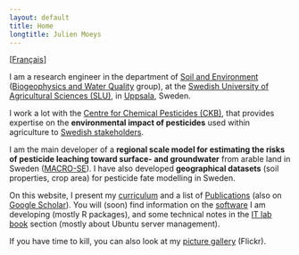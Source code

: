 ```yaml
---
layout: default
title: Home
longtitle: Julien Moeys
---
```


&#91;[Français](/fr/)&#93; 

I am a research engineer in the department of [Soil and 
Environment][SLUSoil] ([Biogeophysics and Water Quality][BGFVV] 
group), at the [Swedish University of Agricultural Sciences 
(SLU)][SLU], in [Uppsala][], Sweden.

I work a lot with the [Centre for Chemical Pesticides (CKB)][CKB], 
that provides expertise on the **environmental impact of pesticides** 
used within agriculture to [Swedish stakeholders][CKBRef].

I am the main developer of a **regional scale model for estimating 
the risks of pesticide leaching toward surface- and groundwater** 
from arable land in Sweden ([MACRO-SE][]). I have also developed 
**geographical datasets** (soil properties, crop area) for pesticide 
fate modelling in Sweden.

On this website, I present my [curriculum](/en/CV/) and a list of 
[Publications](/en/Publications/) (also on [Google Scholar][jmScholar]). 
You will (soon) find information on the [software](/en/Software/) 
I am developing (mostly R packages), and some technical notes in 
the [IT lab book](/en/ITLabBook/) section (mostly about Ubuntu 
server management).

If you have time to kill, you can also look at my [picture 
gallery][jmFlickr] (Flickr).



<!-- List of links -->
[SLU]:        http://www.slu.se/  "Swedish University of Agricultural Sciences (SLU)" 
[SLUSoil]:    http://www.slu.se/soil  "department of Soil and Environment (@SLU)" 
[BGFVV]:      http://www.slu.se/en/departments/soil-environment/research/biogeophysics-and-water-quality/  "Biogeophysics and Water Quality group (@SLU)" 
[Uppsala]:    https://en.wikipedia.org/wiki/Uppsala "Uppsala (Wikipedia)"
[CKB]:        http://www.slu.se/en/collaborative-centres-and-projects/centre-for-chemical-pesticides-ckb1/ "Centre for Chemical Pesticides (CKB) (@SLU)" 
[CKBRef]:     http://www.slu.se/en/collaborative-centres-and-projects/centre-for-chemical-pesticides-ckb1/about-us/reference-group/  "CKB Reference group (@SLU)" 
[MACRO-SE]:   http://www.slu.se/sv/centrumbildningar-och-projekt/kompetenscentrum-for-kemiska-bekampningsmedel/verksamhetsomraden/modeller/macro-se/  "MACRO-SE model (@SLU)" 
[jmFlickr]:   https://www.flickr.com/photos/julienmoeys  "Julien Moeys picture gallery (@Flickr)" 
[jmScholar]:  http://scholar.google.com/citations?user=cRNn-IMAAAAJ  "Julien Moeys on Google Scholar"  


